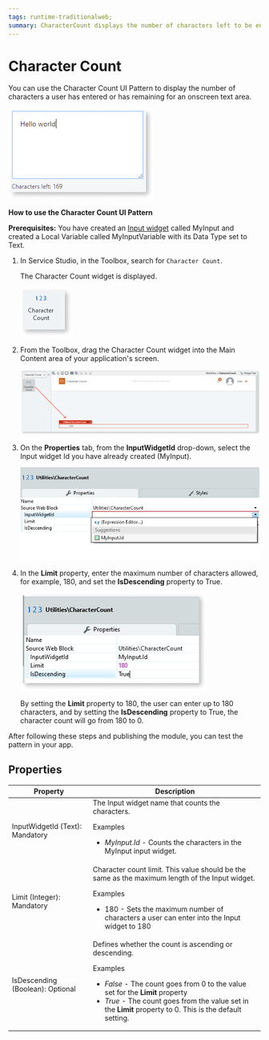 ```yaml
---
tags: runtime-traditionalweb; 
summary: CharacterCount displays the number of characters left to be entered in a target input field.
---
```


# Character Count

You can use the Character Count UI Pattern to display the number of characters a user has entered or has remaining for an onscreen text area. 

 ![](<images/charactercount-image-5.png>)

**How to use the Character Count UI Pattern**

<!---1. In Service Studio, in the Toolbox, search for `Input`. 

    The Input widget is displayed.

    ![](<images/charactercount-image-6.png>)

1. From the Toolbox, drag the Input widget onto your application’s screen.

1. On the **Properties** tab, enter a name for the Input widget, for example, CharacterCount.

    ![](<images/charactercount-image-3.png>)

1. From the **Main Flow** menu, right-click **CharacterCount**, and choose **Add Local Variable**.
 

1. Set the variable's **Data Type** to **Text**.

    ![](<images/charactercount-image-4.png>) -->

**Prerequisites:** You have created an [Input widget](<../../../../../ref/lang/auto/Class.Input Widget.final.md>) called MyInput and created a Local Variable called MyInputVariable with its Data Type set to Text.

1. In Service Studio, in the Toolbox, search for `Character Count`. 

    The Character Count widget is displayed.

    ![](<images/charactercount-image-7.png>)

1. From the Toolbox, drag the Character Count widget into the Main Content area of your application's screen.

    ![](<images/charactercount-image-8.png>)

1. On the **Properties** tab, from the **InputWidgetId** drop-down, select the Input widget Id you have already created (MyInput).

    ![](<images/charactercount-image-9.png>)

1. In the **Limit** property, enter the maximum number of characters allowed, for example, 180, and set the **IsDescending** property to True.
    
    ![](<images/charactercount-image-10.png>)

    By setting the **Limit** property to 180, the user can enter up to 180 characters, and by setting the **IsDescending** property to True, the character count will go from 180 to 0. 

After following these steps and publishing the module, you can test the pattern in your app.

## Properties

| **Property** |  **Description** |
|---|---|
| InputWidgetId (Text): Mandatory | The Input widget name that counts the characters. <p> Examples <ul><li>_MyInput.Id_ - Counts the characters in the MyInput input widget.</li></ul> </p>|
| Limit (Integer): Mandatory  | Character count limit. This value should be the same as the maximum length of the Input widget. <p> Examples <ul><li>180 - Sets the maximum number of characters a user can enter into the Input widget to 180</li></ul> </p>|
| IsDescending (Boolean): Optional  | Defines whether the count is ascending or descending. <p> Examples <ul><li>_False_ - The count goes from 0 to the value set for the **Limit** property</li><li>_True_ - The count goes from the value set in the **Limit** property to 0. This is the default setting.</li></ul></p> |

<!---## See also
* OutSystems UI Live Style Guide: [Character Count](https://outsystemsui.outsystems.com/WebStyleGuidePreview/CharacterCount.aspx) -->
